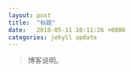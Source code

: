 ```yaml
---
layout: post
title:  "标题"
date:   2018-05-11 10:11:26 +0800
categories: jekyll update
---
```

>博客说明。    
  
